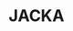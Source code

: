 ---
lastmod: '2025-04-06T06:05:20+00:00'
latitude: -35.14951653
layout: suburb
longitude: 149.130428
postcode: '2914'
state: ACT
title: JACKA
url: /act/jacka/
---